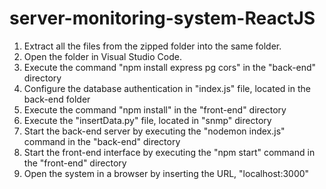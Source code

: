 # server-monitoring-system-ReactJS
1. Extract all the files from the zipped folder into the same folder.
2. Open the folder in Visual Studio Code.
3. Execute the command "npm install express pg cors" in the "back-end" directory
4. Configure the database authentication in "index.js" file, located in the back-end folder
5. Execute the command "npm install" in the "front-end" directory
6. Execute the "insertData.py" file, located in "snmp" directory
7. Start the back-end server by executing the "nodemon index.js" command in the "back-end" directory
8. Start the front-end interface by executing the "npm start" command in the "front-end" directory
9. Open the system in a browser by inserting the URL, "localhost:3000"
